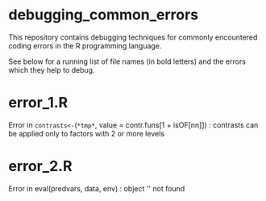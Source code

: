 # debugging_common_errors
This repository contains debugging techniques for commonly encountered coding errors in the R programming language.

See below for a running list of file names (in bold letters) and the errors which they help to debug.
# error_1.R
Error in `contrasts<-`(`*tmp*`, value = contr.funs[1 + isOF[nn]]) : contrasts can be applied only to factors with 2 or more levels

# error_2.R
Error in eval(predvars, data, env) : object '<object name>' not found
